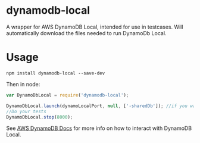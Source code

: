 # dynamodb-local

A wrapper for AWS DynamoDB Local, intended for use in testcases.  Will automatically download the files needed to run DynamoDb Local. 

# Usage

`npm install dynamodb-local --save-dev`

Then in node:

```javascript
var DynamoDbLocal = require('dynamodb-local');

DynamoDbLocal.launch(dynamoLocalPort, null, ['-sharedDb']); //if you want to share with Javascript Shell
//Do your tests
DynamoDbLocal.stop(8000);
```

See [AWS DynamoDB Docs](http://docs.aws.amazon.com/amazondynamodb/latest/developerguide/Tools.DynamoDBLocal.html) for more info on how to interact with DynamoDB Local.
